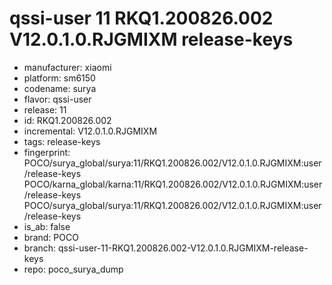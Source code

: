 # qssi-user 11 RKQ1.200826.002 V12.0.1.0.RJGMIXM release-keys
- manufacturer: xiaomi
- platform: sm6150
- codename: surya
- flavor: qssi-user
- release: 11
- id: RKQ1.200826.002
- incremental: V12.0.1.0.RJGMIXM
- tags: release-keys
- fingerprint: POCO/surya_global/surya:11/RKQ1.200826.002/V12.0.1.0.RJGMIXM:user/release-keys
POCO/karna_global/karna:11/RKQ1.200826.002/V12.0.1.0.RJGMIXM:user/release-keys
POCO/surya_global/surya:11/RKQ1.200826.002/V12.0.1.0.RJGMIXM:user/release-keys
- is_ab: false
- brand: POCO
- branch: qssi-user-11-RKQ1.200826.002-V12.0.1.0.RJGMIXM-release-keys
- repo: poco_surya_dump
